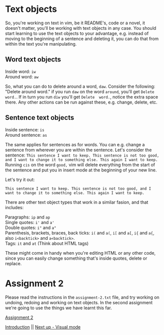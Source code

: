# Text objects

So, you're working on text in vim, be it README's, code or a novel, it doesn't matter, you'll be working with text objects in any case.
You should start learning to use the text objects to your advantage, e.g. instead of moving to the beginning of a sentence and deleting it, you can do that from within the text you're manipulating.

## Word text objects

Inside word: `iw`\
Around word: `aw`

So, what you can do to delete around a word, `daw`. Consider the following: "Delete around word." if you run `daw` on the word `around`, you'll get `Delete word.`. If in turn you run `diw` you'll get `Delete  word.`, notice the extra space there. Any other actions can be run against these, e.g. change, delete, etc.

## Sentence text objects

Inside sentence: `is`\
Around sentence: `as`

The same applies for sentences as for words. You can e.g. change a sentence from wherever you are within the sentence. Let's consider the sentence: `This sentence I want to keep. This sentence is not too good, and I want to change it to something else. This again I want to keep.` Running `cis` on the word `good,` vim will delete everything from the start of the sentence and put you in insert mode at the beginning of your new line.

Let's try it out:

`This sentence I want to keep. This sentence is not too good, and I want to change it to something else. This again I want to keep.`

There are other text object types that work in a similar fasion, and that includes:

Paragraphs: `ip` and `ap`\
Single quotes: `i'` and `a'`\
Double quotes: `i"` and `a"`\
Parenthesis, brackets, braces, back ticks: `i(` and `a(`, `i[` and `a[`, `i{` and `a{`, also `i<backtick>` and `a<backtick>`.\
Tags: `it` and `at` (Think about HTML tags)

These might come in handy when you're editing HTML or any other code, since you can easily change something that's inside quotes, delete or replace. 

# Assignment 2

Please read the instructions in the `assignment-2.txt` file, and try working on undoing, redoing and working on text objects. In the second assignment we're going to use the things we have learnt this far.

[Assignment 2](assignment-2.txt)

[Introduction](01-introduction.md) || [Next up - Visual mode](05-visual-mode.md)
